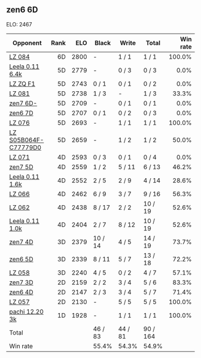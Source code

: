 ## zen6 6D ##

ELO: 2467

Opponent | Rank | ELO | Black | Write | Total | Win rate
---------|-----:|----:|-------|-------|-------|-------:
[LZ 084](LZ%20084.md) | 6D | 2800 | - | 1 / 1 | 1 / 1 | 100.0%
[Leela 0.11 6.4k](Leela%200.11%206.4k.md) | 5D | 2779 | - | 0 / 3 | 0 / 3 | 0.0%
[LZ ZQ F1](LZ%20ZQ%20F1.md) | 5D | 2743 | 0 / 1 | 0 / 1 | 0 / 2 | 0.0%
[LZ 081](LZ%20081.md) | 5D | 2738 | 1 / 3 | - | 1 / 3 | 33.3%
[zen7 6D-](zen7%206D-.md) | 5D | 2709 | - | 0 / 1 | 0 / 1 | 0.0%
[zen6 7D](zen6%207D.md) | 5D | 2707 | 0 / 1 | 0 / 2 | 0 / 3 | 0.0%
[LZ 076](LZ%20076.md) | 5D | 2693 | - | 1 / 1 | 1 / 1 | 100.0%
[LZ S05B064F-C77779D0](LZ%20S05B064F-C77779D0.md) | 5D | 2659 | - | 1 / 2 | 1 / 2 | 50.0%
[LZ 071](LZ%20071.md) | 4D | 2593 | 0 / 3 | 0 / 1 | 0 / 4 | 0.0%
[zen7 5D](zen7%205D.md) | 4D | 2559 | 1 / 2 | 5 / 11 | 6 / 13 | 46.2%
[Leela 0.11 1.6k](Leela%200.11%201.6k.md) | 4D | 2552 | 2 / 5 | 2 / 9 | 4 / 14 | 28.6%
[LZ 066](LZ%20066.md) | 4D | 2462 | 6 / 9 | 3 / 7 | 9 / 16 | 56.3%
[LZ 062](LZ%20062.md) | 4D | 2438 | 8 / 17 | 2 / 2 | 10 / 19 | 52.6%
[Leela 0.11 1.0k](Leela%200.11%201.0k.md) | 4D | 2404 | 2 / 7 | 8 / 12 | 10 / 19 | 52.6%
[zen7 4D](zen7%204D.md) | 3D | 2379 | 10 / 14 | 4 / 5 | 14 / 19 | 73.7%
[zen6 5D](zen6%205D.md) | 3D | 2339 | 8 / 11 | 5 / 7 | 13 / 18 | 72.2%
[LZ 058](LZ%20058.md) | 3D | 2240 | 4 / 5 | 0 / 2 | 4 / 7 | 57.1%
[zen7 3D](zen7%203D.md) | 2D | 2159 | 2 / 2 | 3 / 4 | 5 / 6 | 83.3%
[zen6 4D](zen6%204D.md) | 2D | 2147 | 2 / 3 | 3 / 4 | 5 / 7 | 71.4%
[LZ 057](LZ%20057.md) | 2D | 2130 | - | 5 / 5 | 5 / 5 | 100.0%
[pachi 12.20 3k](pachi%2012.20%203k.md) | 1D | 1928 | - | 1 / 1 | 1 / 1 | 100.0%
Total | | | 46 / 83 | 44 / 81 | 90 / 164 | 
Win rate| | | 55.4% | 54.3% | 54.9% | 

